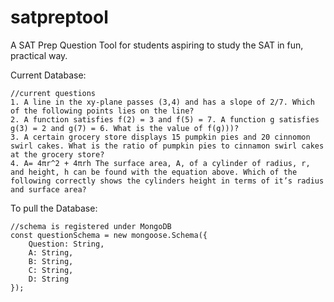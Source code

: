 # satpreptool
A SAT Prep Question Tool for students aspiring to study the SAT in fun, practical way. 

Current Database: 
```
//current questions 
1. A line in the xy-plane passes (3,4) and has a slope of 2/7. Which of the following points lies on the line?
2. A function satisfies f(2) = 3 and f(5) = 7. A function g satisfies g(3) = 2 and g(7) = 6. What is the value of f(g)))?
3. A certain grocery store displays 15 pumpkin pies and 20 cinnomon swirl cakes. What is the ratio of pumpkin pies to cinnamon swirl cakes at the grocery store?
4. A= 4πr^2 + 4πrh The surface area, A, of a cylinder of radius, r, and height, h can be found with the equation above. Which of the following correctly shows the cylinders height in terms of it’s radius and surface area?
```

To pull the Database:
```
//schema is registered under MongoDB 
const questionSchema = new mongoose.Schema({
    Question: String, 
    A: String, 
    B: String, 
    C: String, 
    D: String
});
```
